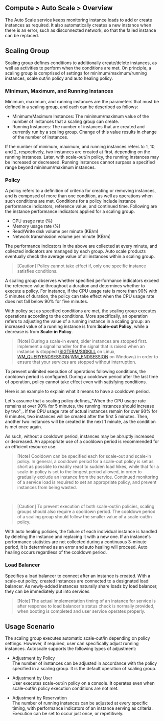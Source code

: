 ## Compute > Auto Scale > Overview

The Auto Scale service keeps monitoring instance loads to add or create instances as required. It also automatically creates a new instance when there is an error, such as disconnected network, so that the failed instance can be replaced.

## Scaling Group
Scaling group defines conditions to additionally create/delete instances, as well as activities to perform when the conditions are met. On principle, a scaling group is comprised of settings for minimum/maximum/running instances, scale out/in policy and auto healing policy.
### Minimum, Maximum, and Running Instances
Minimum, maximum, and running instances are the parameters that must be defined in a scaling group, and each can be described as follows:

- Minimum/Maximum Instances: The minimum/maximum value of the number of instances that a scaling group can create.
- Running Instances: The number of instances that are created and currently run by a scaling group. Change of this value results in change of the number of instances.

If the number of minimum, maximum, and running instances refers to 1, 10, and 2, respectively, two instances are created at first, depending on the running instances. Later, with scale-out/in policy, the running instances may be increased or decreased. Running instances cannot surpass a specified range beyond minimum/maximum instances.

### Policy
A policy refers to a definition of criteria for creating or removing instances, and is composed of more than one condition, as well as operations when such conditions are met.
Conditions for a policy include instance performance indicators, reference value, and continued time. Following are the instance performance indicators applied for a scaling group.

- CPU usage rate (%)
- Memory usage rate (%)
- Read/Write disk volume per minute (KB/m)
- Network transmission volume per minute (KB/m)

The performance indicators in the above are collected at every minute, and collected indicators are managed by each group. Auto scale products eventually check the average value of all instances within a scaling group.

> [Caution] Policy cannot take effect if, only one specific instance satisfies conditions.

A scaling group observes whether specified performance indicators exceed the reference value throughout a duration and determines whether to execute a policy. For instance, if the CPU usage rate is more than 90% with 5 minutes of duration, the policy can take effect when the CPU usage rate does not fall below 90% for five minutes.

With policy set as specified conditions are met, the scaling group executes operations according to the conditions. More specifically, an operation refers to adjusting the value of a running instance in a scaling group: an increased value of a running instance is from **Scale-out Policy**, while a decrease is from **Scale-in Policy**.

> [Note] During a scale-in event, older instances are stopped first. Implement a signal handler for the signal that is raised when an instance is stopped ([SIGTERM/SIGKILL](https://www.freedesktop.org/software/systemd/man/systemd.service.html) on Linux, [WM_QUERYENDSESSION](https://msdn.microsoft.com/en-us/library/windows/desktop/aa376890.aspx)/[WM_ENDSESSION](https://msdn.microsoft.com/en-us/library/windows/desktop/aa376889.aspx) on Windows) in order to ensure that your services are stopped without interruption.

To prevent unlimited execution of operations following conditions, the cooldown period is configured. During a cooldown period after the last time of operation, policy cannot take effect even with satisfying conditions.

Here is an example to explain what it means to have a cooldown period.

Let's assume that a scaling policy defines_"When the CPU usage rate remains at over 90% for 5 minutes, the running instances should increase by two"_. If the CPU usage rate of actual instances remain for over 90% for 6 minutes, two instances will be created after the first 5 minutes. Then, another two instances will be created in the next 1 minute, as the condition is met once again.

As such, without a cooldown period, instances may be abruptly increased or decreased. An appropriate use of a cooldown period is recommended for an efficient resource use.

> [Note] Cooldown can be specified each for scale-out and scale-in policy.
> In general, a cooldown period for a scale-out policy is set as short as possible to readily react to sudden load hikes, while that for a scale-in policy is set to the longest period allowed, in order to gradually exclude an instance from the service. Continued monitoring of a service load is required to set an appropriate policy, and prevent instances from being wasted.

<br>

> [Caution] To prevent execution of both scale-out/in policies, scaling groups should also require a cooldown period. The cooldown period of a scaling group should follow the smaller value of a scale-out/in policy.

With auto healing policies, the failure of each individual instance is handled by deleting the instance and replacing it with a new one. If an instance's performance statistics are not collected during a continuous 3-minute period, it is determined as an error and auto healing will proceed. Auto healing occurs regardless of the cooldown period.

### Load Balancer
Specifies a load balancer to connect after an instance is created. With a scale-out policy, created instances are connected to a designated load balancer. As newly-added instances naturally share loads by load balancer, they can be immediately put into services.

> [Note] The actual implementation timing of an instance for service is after response to load balancer's status check is normally provided, when booting is completed and user service operates properly.

## Usage Scenario
The scaling group executes automatic scale-out/in depending on policy settings. However, if required, user can specifically adjust running instances. Autoscale supports the following types of adjustment:

- Adjustment by Policy <br>
  The number of instances can be adjusted in accordance with the policy specified in a scaling group. It is the default operation of scaling group.

- Adjustment by User <br>
  User executes scale-out/in policy on a console. It operates even when scale-out/in policy execution conditions are not met.

- Adjustment by Reservation <br>
  The number of running instances can be adjusted at every specific timing, with performance indicators of an instance serving as criteria. Execution can be set to occur just once, or repetitively.
